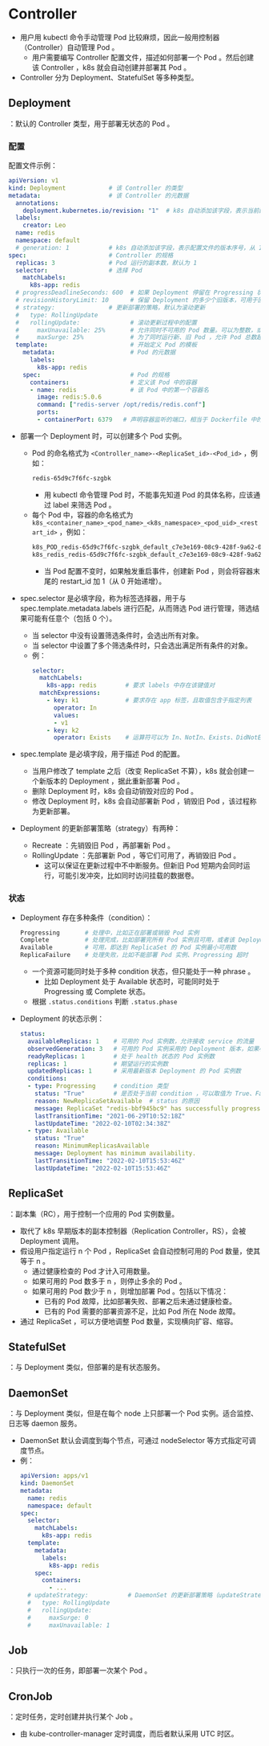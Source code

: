 # Controller

- 用户用 kubectl 命令手动管理 Pod 比较麻烦，因此一般用控制器（Controller）自动管理 Pod 。
  - 用户需要编写 Controller 配置文件，描述如何部署一个 Pod 。然后创建该 Controller ，k8s 就会自动创建并部署其 Pod 。
- Controller 分为 Deployment、StatefulSet 等多种类型。

## Deployment

：默认的 Controller 类型，用于部署无状态的 Pod 。

### 配置

配置文件示例：
```yml
apiVersion: v1
kind: Deployment            # 该 Controller 的类型
metadata:                   # 该 Controller 的元数据
  annotations:
    deployment.kubernetes.io/revision: "1"  # k8s 自动添加该字段，表示当前配置是第几次修改版本，从 1 开始递增
  labels:
    creator: Leo
  name: redis
  namespace: default
  # generation: 1           # k8s 自动添加该字段，表示配置文件的版本序号，从 1 开始递增
spec:                       # Controller 的规格
  replicas: 3               # Pod 运行的副本数，默认为 1
  selector:                 # 选择 Pod
    matchLabels:
      k8s-app: redis
  # progressDeadlineSeconds: 600  # 如果 Deployment 停留在 Progressing 状态超过一定时长，则变为 Failed 状态
  # revisionHistoryLimit: 10      # 保留 Deployment 的多少个旧版本，可用于回滚（rollback）。设置为 0 则不保留
  # strategy:               # 更新部署的策略，默认为滚动更新
  #   type: RollingUpdate
  #   rollingUpdate:              # 滚动更新过程中的配置
  #     maxUnavailable: 25%       # 允许同时不可用的 Pod 数量。可以为整数，或者百分数，默认为 25%
  #     maxSurge: 25%             # 为了同时运行新、旧 Pod ，允许 Pod 总数超过 replicas 一定数量。可以为整数，或者百分数，默认为 25%
  template:                       # 开始定义 Pod 的模板
    metadata:                     # Pod 的元数据
      labels:
        k8s-app: redis
    spec:                         # Pod 的规格
      containers:                 # 定义该 Pod 中的容器
      - name: redis               # 该 Pod 中的第一个容器名
        image: redis:5.0.6
        command: ["redis-server /opt/redis/redis.conf"]
        ports:
        - containerPort: 6379   # 声明容器监听的端口，相当于 Dockerfile 中的 expose 指令
```
- 部署一个 Deployment 时，可以创建多个 Pod 实例。
  - Pod 的命名格式为 `<Controller_name>-<ReplicaSet_id>-<Pod_id>` ，例如：
    ```sh
    redis-65d9c7f6fc-szgbk
    ```
    - 用 kubectl 命令管理 Pod 时，不能事先知道 Pod 的具体名称，应该通过 label 来筛选 Pod 。
  - 每个 Pod 中，容器的命名格式为 `k8s_<container_name>_<pod_name>_<k8s_namespace>_<pod_uid>_<restart_id>` ，例如：
    ```sh
    k8s_POD_redis-65d9c7f6fc-szgbk_default_c7e3e169-08c9-428f-9a62-0fb5d14336f8_0   # Pod 中内置的 pause 容器，其容器名为 POD
    k8s_redis_redis-65d9c7f6fc-szgbk_default_c7e3e169-08c9-428f-9a62-0fb5d14336f8_0
    ```
    - 当 Pod 配置不变时，如果触发重启事件，创建新 Pod ，则会将容器末尾的 restart_id 加 1（从 0 开始递增）。

- spec.selector 是必填字段，称为标签选择器，用于与 spec.template.metadata.labels 进行匹配，从而筛选 Pod 进行管理，筛选结果可能有任意个（包括 0 个）。
  - 当 selector 中没有设置筛选条件时，会选出所有对象。
  - 当 selector 中设置了多个筛选条件时，只会选出满足所有条件的对象。
  - 例：
    ```yml
    selector:
      matchLabels:
        k8s-app: redis        # 要求 labels 中存在该键值对
      matchExpressions:
        - key: k1             # 要求存在 app 标签，且取值包含于指定列表
          operator: In
          values:
          - v1
        - key: k2
          operator: Exists    # 运算符可以为 In、NotIn、Exists、DidNotExist
    ```

- spec.template 是必填字段，用于描述 Pod 的配置。
  - 当用户修改了 template 之后（改变 ReplicaSet 不算），k8s 就会创建一个新版本的 Deployment ，据此重新部署 Pod 。
  - 删除 Deployment 时，k8s 会自动销毁对应的 Pod 。
  - 修改 Deployment 时，k8s 会自动部署新 Pod ，销毁旧 Pod ，该过程称为更新部署。

- Deployment 的更新部署策略（strategy）有两种：
  - Recreate ：先销毁旧 Pod ，再部署新 Pod 。
  - RollingUpdate ：先部署新 Pod ，等它们可用了，再销毁旧 Pod 。
    - 这可以保证在更新过程中不中断服务。但新旧 Pod 短期内会同时运行，可能引发冲突，比如同时访问挂载的数据卷。

### 状态

- Deployment 存在多种条件（condition）：
  ```sh
  Progressing       # 处理中，比如正在部署或销毁 Pod 实例
  Complete          # 处理完成，比如部署完所有 Pod 实例且可用，或者该 Deployment 是停止运行的旧版本
  Available         # 可用，即达到 ReplicaSet 的 Pod 实例最小可用数
  ReplicaFailure    # 处理失败，比如不能部署 Pod 实例、Progressing 超时
  ```
  - 一个资源可能同时处于多种 condition 状态，但只能处于一种 phrase 。
    - 比如 Deployment 处于 Available 状态时，可能同时处于 Progressing 或 Complete 状态。
  - 根据 `.status.conditions` 判断 `.status.phase`
  <!-- - 支持添加自定义的 condition -->

- Deployment 的状态示例：
  ```yml
  status:
    availableReplicas: 1    # 可用的 Pod 实例数，允许接收 service 的流量
    observedGeneration: 3   # 可用的 Pod 实例采用的 Deployment 版本，如果小于 metadata.generation 则说明不是最新版本
    readyReplicas: 1        # 处于 health 状态的 Pod 实例数
    replicas: 1             # 期望运行的实例数
    updatedReplicas: 1      # 采用最新版本 Deployment 的 Pod 实例数
    conditions:
    - type: Progressing     # condition 类型
      status: "True"        # 是否处于当前 condition ，可以取值为 True、False、Unknown
      reason: NewReplicaSetAvailable  # status 的原因
      message: ReplicaSet "redis-bbf945bc9" has successfully progressed.  # reason 的详细信息
      lastTransitionTime: "2021-06-29T10:52:18Z"
      lastUpdateTime: "2022-02-10T02:34:38Z"
    - type: Available
      status: "True"
      reason: MinimumReplicasAvailable
      message: Deployment has minimum availability.
      lastTransitionTime: "2022-02-10T15:53:46Z"
      lastUpdateTime: "2022-02-10T15:53:46Z"
  ```

<!--
lastTransitionTime    # 上一次进入该状态的时间？？？
lastUpdateTime        # 上一次更新该状态的时间
 -->


## ReplicaSet

：副本集（RC），用于控制一个应用的 Pod 实例数量。
- 取代了 k8s 早期版本的副本控制器（Replication Controller，RS），会被 Deployment 调用。
- 假设用户指定运行 n 个 Pod ，ReplicaSet 会自动控制可用的 Pod 数量，使其等于 n 。
  - 通过健康检查的 Pod 才计入可用数量。
  - 如果可用的 Pod 数多于 n ，则停止多余的 Pod 。
  - 如果可用的 Pod 数少于 n ，则增加部署 Pod 。包括以下情况：
    - 已有的 Pod 故障，比如部署失败、部署之后未通过健康检查。
    - 已有的 Pod 需要的部署资源不足，比如 Pod 所在 Node 故障。
- 通过 ReplicaSet ，可以方便地调整 Pod 数量，实现横向扩容、缩容。

## StatefulSet

：与 Deployment 类似，但部署的是有状态服务。

<!--
- 无状态应用：历史执行的任务不会影响新执行的任务。因此应用可以随时销毁并从镜像重新创建。
- 有状态应用：历史执行的任务会影响新执行的任务，因此需要存储一些历史数据。
  - 将数据存储在容器中时，会随着容器一起销毁。因此建议将数据存储在挂载卷，或容器外的数据库中。

使用数据卷
- 一个有状态服务的每个 Pod 实例使用独立的资源、配置文件，不能随时创建、销毁 Pod ，甚至连 Pod 名都不能改变。
- 例如：以无状态服务的方式运行一个 CentOS 容器，所有状态都存储在容器里，不可靠。改成 StatefulSet 方式运行，就可以漂移到不同节点上，实现高可用。
-->

## DaemonSet

：与 Deployment 类似，但是在每个 node 上只部署一个 Pod 实例。适合监控、日志等 daemon 服务。
- DaemonSet 默认会调度到每个节点，可通过 nodeSelector 等方式指定可调度节点。
- 例：
  ```yml
  apiVersion: apps/v1
  kind: DaemonSet
  metadata:
    name: redis
    namespace: default
  spec:
    selector:
      matchLabels:
        k8s-app: redis
    template:
      metadata:
        labels:
          k8s-app: redis
      spec:
        containers:
          - ...
    # updateStrategy:           # DaemonSet 的更新部署策略（updateStrategy）有两种：RollingUpdate、OnDelete
    #   type: RollingUpdate
    #   rollingUpdate:
    #     maxSurge: 0
    #     maxUnavailable: 1
  ```

## Job

：只执行一次的任务，即部署一次某个 Pod 。

## CronJob

：定时任务，定时创建并执行某个 Job 。
- 由 kube-controller-manager 定时调度，而后者默认采用 UTC 时区。
